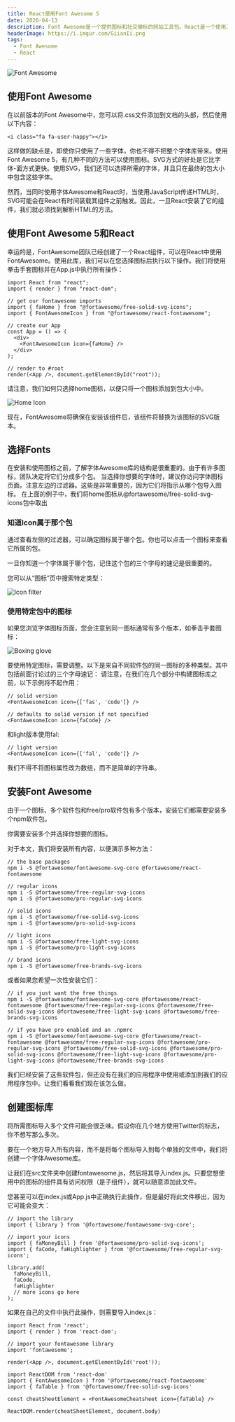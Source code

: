 ```yaml
---
title: React使用Font Awesome 5
date: 2020-04-13
description: Font Awesome是一个提供图标和社交徽标的网站工具包。React是一个使用JavaScript创建用户界面的编码库。虽然Font Awesome团队已经制作了一个React组件来促进集成，但是对于Font Awesome 5以及它的结构，有一些基本知识需要理解。在本教程中，您将学习如何使用React Font Awesome组件。
headerImage: https://i.imgur.com/GiianIi.png
tags:
  - Font Awesome
  - React
---
```

![Font Awesome](https://res.cloudinary.com/scotch/image/upload/v1536257911/xn9hk4ukiexdwo1cv9bs.png)

## 使用Font Awesome

在以前版本的Font Awesome中，您可以将.css文件添加到文档的头部，然后使用以下内容：
```
<i class="fa fa-user-happy"></i>
```
这样做的缺点是，即使你只使用了一些字体，你也不得不把整个字体库带来。使用Font Awesome 5，有几种不同的方法可以使用图标。SVG方式的好处是它比字体-面方式更快。使用SVG，我们还可以选择所需的字体，并且只在最终的包大小中包含这些字体。

然而，当同时使用字体Awesome和React时，当使用JavaScript传递HTML时，SVG可能会在React有时间装载其组件之前触发。因此，一旦React安装了它的组件，我们就必须找到解析HTML的方法。

## 使用Font Awesome 5和React

幸运的是，FontAwesome团队已经创建了一个React组件，可以在React中使用FontAwesome。使用此库，我们可以在您选择图标后执行以下操作。我们将使用拳击手套图标并在App.js中执行所有操作：

```
import React from "react";
import { render } from "react-dom";

// get our fontawesome imports
import { faHome } from "@fortawesome/free-solid-svg-icons";
import { FontAwesomeIcon } from "@fortawesome/react-fontawesome";

// create our App
const App = () => (
  <div>
    <FontAwesomeIcon icon={faHome} />
  </div>
);

// render to #root
render(<App />, document.getElementById("root"));
```
请注意，我们如何只选择home图标，以便只将一个图标添加到包大小中。

![Home Icon](https://res.cloudinary.com/scotch/image/upload/v1536259940/sazis8yzph6q8rn20ckq.png)

现在，FontAwesome将确保在安装该组件后，该组件将替换为该图标的SVG版本。

## 选择Fonts

在安装和使用图标之前，了解字体Awesome库的结构是很重要的。由于有许多图标，团队决定将它们分成多个包。
当选择你想要的字体时，建议你访问字体图标页面。注意左边的过滤器。这些是非常重要的，因为它们将指示从哪个包导入图标。
在上面的例子中，我们将home图标从@fortawesome/free-solid-svg-icons包中取出

### 知道Icon属于那个包

通过查看左侧的过滤器，可以确定图标属于哪个包。你也可以点击一个图标来查看它所属的包。

一旦你知道一个字体属于哪个包，记住这个包的三个字母的速记是很重要的。

您可以从“图标”页中搜索特定类型：

![Icon filter](https://res.cloudinary.com/scotch/image/upload/v1536260195/svukdtzik9jldmablikz.png)

### 使用特定包中的图标

如果您浏览字体图标页面，您会注意到同一图标通常有多个版本，如拳击手套图标：

![Boxing glove](https://res.cloudinary.com/scotch/image/upload/v1536260236/rebaoh9rgrh8fvvyukhe.png)

要使用特定图标，需要调整<FontAwesomeIcon>。以下是来自不同软件包的同一图标的多种类型。其中包括前面讨论过的三个字母速记：
请注意，在我们在几个部分中构建图标库之前，以下示例将不起作用：

```
// solid version
<FontAwesomeIcon icon={['fas', 'code']} />

// defaults to solid version if not specified
<FontAwesomeIcon icon={faCode} />
```
和light版本使用fal:

```
// light version
<FontAwesomeIcon icon={['fal', 'code']} />
```
我们不得不将图标属性改为数组，而不是简单的字符串。

## 安装Font Awesome

由于一个图标、多个软件包和free/pro软件包有多个版本，安装它们都需要安装多个npm软件包。

你需要安装多个并选择你想要的图标。

对于本文，我们将安装所有内容，以便演示多种方法：

```
// the base packages
npm i -S @fortawesome/fontawesome-svg-core @fortawesome/react-fontawesome

// regular icons
npm i -S @fortawesome/free-regular-svg-icons
npm i -S @fortawesome/pro-regular-svg-icons

// solid icons
npm i -S @fortawesome/free-solid-svg-icons
npm i -S @fortawesome/pro-solid-svg-icons

// light icons
npm i -S @fortawesome/free-light-svg-icons
npm i -S @fortawesome/pro-light-svg-icons

// brand icons
npm i -S @fortawesome/free-brands-svg-icons
```
或者如果您希望一次性安装它们：

```
// if you just want the free things
npm i -S @fortawesome/fontawesome-svg-core @fortawesome/react-fontawesome @fortawesome/free-regular-svg-icons @fortawesome/free-solid-svg-icons @fortawesome/free-light-svg-icons @fortawesome/free-brands-svg-icons

// if you have pro enabled and an .npmrc
npm i -S @fortawesome/fontawesome-svg-core @fortawesome/react-fontawesome @fortawesome/free-regular-svg-icons @fortawesome/pro-regular-svg-icons @fortawesome/free-solid-svg-icons @fortawesome/pro-solid-svg-icons @fortawesome/free-light-svg-icons @fortawesome/pro-light-svg-icons @fortawesome/free-brands-svg-icons
```

我们已经安装了这些软件包，但还没有在我们的应用程序中使用或添加到我们的应用程序包中。让我们看看我们现在该怎么做。

## 创建图标库

将所需图标导入多个文件可能会很乏味。假设你在几个地方使用Twitter的标志，你不想写那么多次。

要在一个地方导入所有内容，而不是将每个图标导入到每个单独的文件中，我们将创建一个字体Awesome库。

让我们在src文件夹中创建fontawesome.js，然后将其导入index.js。只要您想使用中的图标的组件具有访问权限（是子组件），就可以随意添加此文件。

您甚至可以在index.js或App.js中正确执行此操作，但是最好将此文件移出，因为它可能会变大：

```
// import the library
import { library } from '@fortawesome/fontawesome-svg-core';

// import your icons
import { faMoneyBill } from '@fortawesome/pro-solid-svg-icons';
import { faCode, faHighlighter } from '@fortawesome/free-regular-svg-icons';

library.add(
  faMoneyBill,
  faCode,
  faHighlighter
  // more icons go here
);
```
如果在自己的文件中执行此操作，则需要导入index.js：

```
import React from 'react';
import { render } from 'react-dom';

// import your fontawesome library
import 'fontawesome';

render(<App />, document.getElementById('root'));
```

```
import ReactDOM from 'react-dom'
import { FontAwesomeIcon } from '@fortawesome/react-fontawesome'
import { faTable } from '@fortawesome/free-solid-svg-icons'

const cheatSheetElement = <FontAwesomeCheatsheet icon={faTable} />

ReactDOM.render(cheatSheetElement, document.body)
```

